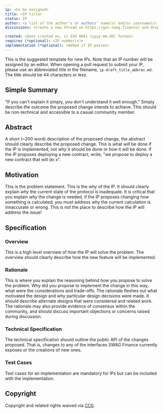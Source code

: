 ```yaml
---
ip: <to be assigned>
title: <IP title>
status: IP
author: <a list of the author's or authors' name(s) and/or username(s), or name(s) and email(s), e.g. (use with the parentheses or triangular brackets): FirstName LastName (@GitHubUsername), FirstName LastName <foo@bar.com>, FirstName (@GitHubUsername) and GitHubUsername (@GitHubUsername)>
discussions: <Create a new thread on https://gov.swag.finance/ and drop the link here>

created: <date created on, in ISO 8601 (yyyy-mm-dd) format>
requires (*optional): <IP number(s)>
implementation (*optional): <Added if IP passes>
---
```


<!--You can leave these HTML comments in your merged IP and delete the visible duplicate text guides, they will not appear and may be helpful to refer to if you edit it again. This is the suggested template for new IPs. Note that an IP number will be assigned by an editor. When opening a pull request to submit your IP, please use an abbreviated title in the filename, `ip-draft_title_abbrev.md`. The title should be 44 characters or less.-->

This is the suggested template for new IPs. Note that an IP number will be assigned by an editor. When opening a pull request to submit your IP, please use an abbreviated title in the filename, `ip-draft_title_abbrev.md`. The title should be 44 characters or less.

## Simple Summary
<!--"If you can't explain it simply, you don't understand it well enough." Simply describe the outcome the proposed changes intends to achieve. This should be non-technical and accessible to a casual community member.-->
"If you can't explain it simply, you don't understand it well enough." Simply describe the outcome the proposed change intends to achieve. This should be non-technical and accessible to a casual community member.

## Abstract
<!--A short (~200 word) description of the proposed change, the abstract should clearly describe the proposed change. This is what *will* be done if the IP is implemented, not *why* it should be done or *how* it will be done. If the IP proposes deploying a new contract, write, "we propose to deploy a new contract that will do x".-->
A short (~200 word) description of the proposed change, the abstract should clearly describe the proposed change. This is what *will* be done if the IP is implemented, not *why* it should be done or *how* it will be done. If the IP proposes deploying a new contract, write, "we propose to deploy a new contract that will do x".

## Motivation
<!--This is the problem statement. This is the *why* of the IP. It should clearly explain *why* the current state of the protocol is inadequate.  It is critical that you explain *why* the change is needed, if the IP proposes changing how something is calculated, you must address *why* the current calculation is innaccurate or wrong. This is not the place to describe how the IP will address the issue!-->
This is the problem statement. This is the *why* of the IP. It should clearly explain *why* the current state of the protocol is inadequate.  It is critical that you explain *why* the change is needed, if the IP proposes changing how something is calculated, you must address *why* the current calculation is innaccurate or wrong. This is not the place to describe how the IP will address the issue!

## Specification
<!--The specification should describe the syntax and semantics of any new feature, there are five sections
1. Overview
2. Rationale
3. Technical Specification
4. Test Cases
5. Configurable Values
-->

### Overview
<!--This is a high level overview of *how* the IP will solve the problem. The overview should clearly describe how the new feature will be implemented.-->
This is a high level overview of *how* the IP will solve the problem. The overview should clearly describe how the new feature will be implemented.

### Rationale
<!--This is where you explain the reasoning behind how you propose to solve the problem. Why did you propose to implement the change in this way, what were the considerations and trade-offs. The rationale fleshes out what motivated the design and why particular design decisions were made. It should describe alternate designs that were considered and related work. The rationale may also provide evidence of consensus within the community, and should discuss important objections or concerns raised during discussion.-->
This is where you explain the reasoning behind how you propose to solve the problem. Why did you propose to implement the change in this way, what were the considerations and trade-offs. The rationale fleshes out what motivated the design and why particular design decisions were made. It should describe alternate designs that were considered and related work. The rationale may also provide evidence of consensus within the community, and should discuss important objections or concerns raised during discussion.

### Technical Specification
<!--The technical specification should outline the public API of the changes proposed. That is, changes to any of the interfaces SWAG Finance currently exposes or the creations of new ones.-->
The technical specification should outline the public API of the changes proposed. That is, changes to any of the interfaces SWAG Finance currently exposes or the creations of new ones.

### Test Cases
<!--Test cases for an implementation are mandatory for IPs but can be included with the implementation..-->
Test cases for an implementation are mandatory for IPs but can be included with the implementation.

## Copyright
Copyright and related rights waived via [CC0](https://creativecommons.org/publicdomain/zero/1.0/).
